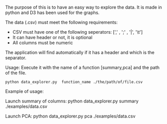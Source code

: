 
The purpose of this is to have an easy way to explore the data. It is made in python and D3 has been used for the graphs.

The data (.csv) must meet the following requirements:
* CSV must have one of the following seperators: [',' , ';' , '|', '\t']
* It can have header or not, it is optional
* All columns must be numeric

The application will find automatically if it has a header and which is the separator.




Usage:
Execute it with the name of a function [summary,pca] and the path of the file.

	python data_explorer.py  function_name ./the/path/of/file.csv



Example of usage:

Launch summary of columns:
python data_explorer.py summary ./examples/data.csv

Launch PCA:
python data_explorer.py pca ./examples/data.csv 
